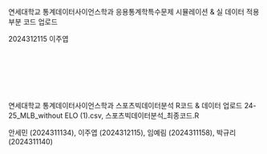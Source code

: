 연세대학교 통계데이터사이언스학과 응용통계학특수문제 시뮬레이션 & 실 데이터 적용 부분 코드 업로드

2024312115 이주엽


<br>

<br>

<br>

<br>

<br>



연세대학교 통계데이터사이언스학과 스포츠빅데이터분석 R코드 & 데이터 업로드
24-25_MLB_without ELO (1).csv, 스포츠빅데이터분석_최종코드.R

안세민 (2024311134), 이주엽 (2024312115), 임예림 (2024311158), 박규리 (2024311140)
